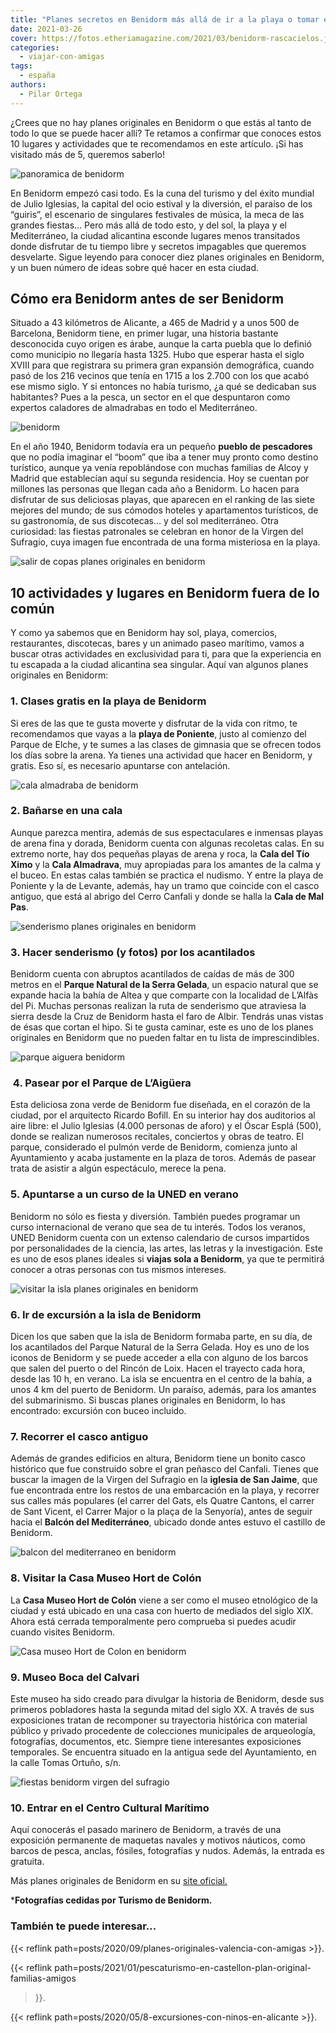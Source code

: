 ```yaml
---
title: "Planes secretos en Benidorm más allá de ir a la playa o tomar el sol"
date: 2021-03-26
cover: https://fotos.etheriamagazine.com/2021/03/benidorm-rascacielos.jpg
categories: 
  - viajar-con-amigas
tags: 
  - españa
authors: 
  - Pilar Ortega
---
```


¿Crees que no hay planes originales en Benidorm o que estás al tanto de todo lo que se puede hacer allí? Te retamos a confirmar que conoces estos 10 lugares y actividades que te recomendamos en este artículo. ¡Si has visitado más de 5, queremos saberlo!

![panoramica de benidorm](https://fotos.etheriamagazine.com/2021/03/benidorm-rascacielos.jpg "Playa de Poniente, Benidorm. © T.B.")

En Benidorm empezó casi todo. Es la cuna del turismo y del éxito mundial de Julio 
Iglesias, la capital del ocio estival y la diversión, el paraíso de los “guiris”, el 
escenario de singulares festivales de música, la meca de las grandes fiestas… Pero más 
allá de todo esto, y del sol, la playa y el Mediterráneo, la ciudad alicantina esconde 
lugares menos transitados donde disfrutar de tu tiempo libre y secretos impagables que 
queremos desvelarte. Sigue leyendo para conocer diez planes originales en Benidorm, y un 
buen número de ideas sobre qué hacer en esta ciudad. 

## Cómo era Benidorm antes de ser Benidorm

Situado a 43 kilómetros de Alicante, a 465 de Madrid y a unos 500 de Barcelona, Benidorm 
tiene, en primer lugar, una historia bastante desconocida cuyo origen es árabe, aunque 
la carta puebla que lo definió como municipio no llegaría hasta 1325. Hubo que esperar 
hasta el siglo XVIII para que registrara su primera gran expansión demográfica, cuando 
pasó de los 216 vecinos que tenía en 1715 a los 2.700 con los que acabó ese mismo siglo. 
Y si entonces no había turismo, ¿a qué se dedicaban sus habitantes? Pues a la pesca, un 
sector en el que despuntaron como expertos caladores de almadrabas en todo el 
Mediterráneo. 

![benidorm](https://fotos.etheriamagazine.com/2021/03/benidorm-Castillo.jpg "Benidorm, un icono turístico del Mediterráneo. © T.B.")

En el año 1940, Benidorm todavía era un pequeño **pueblo de pescadores** que no podía 
imaginar el “boom” que iba a tener muy pronto como destino turístico, aunque ya venía 
repoblándose con muchas familias de Alcoy y Madrid que establecían aquí su segunda 
residencia. Hoy se cuentan por millones las personas que llegan cada año a Benidorm. Lo 
hacen para disfrutar de sus deliciosas playas, que aparecen en el ranking de las siete 
mejores del mundo; de sus cómodos hoteles y apartamentos turísticos, de su gastronomía, 
de sus discotecas… y del sol mediterráneo. Otra curiosidad: las fiestas patronales se 
celebran en honor de la Virgen del Sufragio, cuya imagen fue encontrada de una forma 
misteriosa en la playa. 

![salir de copas planes originales en benidorm](https://fotos.etheriamagazine.com/2021/03/benidorm-fiesta.jpg "Benidorm, un destino ideal para una escapada de amigas. © T.B.")

## 10 actividades y lugares en Benidorm fuera de lo común

Y como ya sabemos que en Benidorm hay sol, playa, comercios, restaurantes, discotecas, 
bares y un animado paseo marítimo, vamos a buscar otras actividades en exclusividad para 
ti, para que la experiencia en tu escapada a la ciudad alicantina sea singular. Aquí van 
algunos planes originales en Benidorm: 

### 1\. Clases gratis en la playa de Benidorm

Si eres de las que te gusta moverte y disfrutar de la vida con ritmo, te recomendamos 
que vayas a la **playa de Poniente**, justo al comienzo del Parque de Elche, y te sumes 
a las clases de gimnasia que se ofrecen todos los días sobre la arena. Ya tienes una 
actividad que hacer en Benidorm, y gratis. Eso sí, es necesario apuntarse con 
antelación. 

![cala almadraba de benidorm](https://fotos.etheriamagazine.com/2021/03/cala-almadraba-benidorm.jpg "Cala Almadraba, en Benidorm. © T.B.")

### 2\. Bañarse en una cala

Aunque parezca mentira, además de sus espectaculares e inmensas playas de arena fina y 
dorada, Benidorm cuenta con algunas recoletas calas. En su extremo norte, hay dos 
pequeñas playas de arena y roca, la **Cala del Tío Ximo** y la **Cala Almadrava**, muy 
apropiadas para los amantes de la calma y el buceo. En estas calas también se practica 
el nudismo. Y entre la playa de Poniente y la de Levante, además, hay un tramo que 
coincide con el casco antiguo, que está al abrigo del Cerro Canfali y donde se halla la 
**Cala de Mal Pas**. 

![senderismo planes originales en benidorm](https://fotos.etheriamagazine.com/2021/03/benidorm-senderismo.jpg "Senderismo en Benidorm por la costa. © T.B.")

### 3\. Hacer senderismo (y fotos) por los acantilados

Benidorm cuenta con abruptos acantilados de caídas de más de 300 metros en el **Parque 
Natural de la Serra Gelada**, un espacio natural que se expande hacia la bahía de Altea 
y que comparte con la localidad de L’Alfàs del Pi. Muchas personas realizan la ruta de 
senderismo que atraviesa la sierra desde la Cruz de Benidorm hasta el faro de Albir. 
Tendrás unas vistas de ésas que cortan el hipo. Si te gusta caminar, este es uno de los 
planes originales en Benidorm que no pueden faltar en tu lista de imprescindibles. 

![parque aiguera benidorm](https://fotos.etheriamagazine.com/2021/03/benidorm-parque-aiguera.jpg "Parque de L’Aigüera, en Benidorm. © T.B.")

###  4. Pasear por el Parque de L’Aigüera

Esta deliciosa zona verde de Benidorm fue diseñada, en el corazón de la ciudad, por el 
arquitecto Ricardo Bofill. En su interior hay dos auditorios al aire libre: el Julio 
Iglesias (4.000 personas de aforo) y el Óscar Esplá (500), donde se realizan numerosos 
recitales, conciertos y obras de teatro. El parque, considerado el pulmón verde de 
Benidorm, comienza junto al Ayuntamiento y acaba justamente en la plaza de toros. Además 
de pasear trata de asistir a algún espectáculo, merece la pena. 

### 5\. Apuntarse a un curso de la UNED en verano

Benidorm no sólo es fiesta y diversión. También puedes programar un curso internacional 
de verano que sea de tu interés. Todos los veranos, UNED Benidorm cuenta con un extenso 
calendario de cursos impartidos por personalidades de la ciencia, las artes, las letras 
y la investigación. Este es uno de esos planes ideales si **viajas sola a Benidorm**, ya 
que te permitirá conocer a otras personas con tus mismos intereses. 

![visitar la isla planes originales en benidorm](https://fotos.etheriamagazine.com/2021/03/excursion-isla-benidorm.jpg "Excursión a la isla de Benidorm. ©. T.B.")

### 6\. Ir de excursión a la isla de Benidorm

Dicen los que saben que la isla de Benidorm formaba parte, en su día, de los acantilados 
del Parque Natural de la Serra Gelada. Hoy es uno de los iconos de Benidorm y se puede 
acceder a ella con alguno de los barcos que salen del puerto o del Rincón de Loix. Hacen 
el trayecto cada hora, desde las 10 h, en verano. La isla se encuentra en el centro de 
la bahía, a unos 4 km del puerto de Benidorm. Un paraíso, además, para los amantes del 
submarinismo. Si buscas planes originales en Benidorm, lo has encontrado: excursión con 
buceo incluido. 

### 7\. Recorrer el casco antiguo

Además de grandes edificios en altura, Benidorm tiene un bonito casco histórico que fue 
construido sobre el gran peñasco del Canfali. Tienes que buscar la imagen de la Virgen 
del Sufragio en la **iglesia de San Jaime**, que fue encontrada entre los restos de una 
embarcación en la playa, y recorrer sus calles más populares (el carrer del Gats, els 
Quatre Cantons, el carrer de Sant Vicent, el Carrer Major o la plaça de la Senyoría), 
antes de seguir hacia el **Balcón del Mediterráneo**, ubicado donde antes estuvo el 
castillo de Benidorm. 

![balcon del mediterraneo en benidorm](https://fotos.etheriamagazine.com/2021/03/benidorm-balcon-mediterraneo.jpg "Balcón del Mediterráneo, en Benidorm. © T.B.")

### 8\. Visitar la Casa Museo Hort de Colón

La **Casa Museo Hort de Colón** viene a ser como el museo etnológico de la ciudad y está 
ubicado en una casa con huerto de mediados del siglo XIX. Ahora está cerrada 
temporalmente pero comprueba si puedes acudir cuando visites Benidorm. 

![Casa museo Hort de Colon en benidorm](https://fotos.etheriamagazine.com/2021/03/benidorm-Casa-museo-Hort-de-Colon.jpg '© Casa Museo "Hort de Colón", en Benidorm.')

### 9\. Museo Boca del Calvari

Este museo ha sido creado para divulgar la historia de Benidorm, desde sus primeros 
pobladores hasta la segunda mitad del siglo XX. A través de sus exposiciones tratan de 
recomponer su trayectoria histórica con material público y privado procedente de 
colecciones municipales de arqueología, fotografías, documentos, etc. Siempre tiene 
interesantes exposiciones temporales. Se encuentra situado en la antigua sede del 
Ayuntamiento, en la calle Tomas Ortuño, s/n. 

![fiestas benidorm virgen del sufragio](https://fotos.etheriamagazine.com/2021/03/benidorm-fiestas-hallazgo.jpg "Durante las fiestas patronales de Benidorm, se celebra la Escenificación del Hallazgo de la Virgen del Sufragio. © T.B.")

### 10\. Entrar en el Centro Cultural Marítimo

Aquí conocerás el pasado marinero de Benidorm, a través de una exposición permanente de 
maquetas navales y motivos náuticos, como barcos de pesca, anclas, fósiles, fotografías 
y nudos. Además, la entrada es gratuita. 

Más planes originales de Benidorm en su [site oficial.](https://www.visitbenidorm.es/) 

\***Fotografías cedidas por Turismo de Benidorm.** 

### También te puede interesar...

{{< reflink path=posts/2020/09/planes-originales-valencia-con-amigas >}}. 

{{< reflink path=posts/2021/01/pescaturismo-en-castellon-plan-original-familias-amigos 
>}}. 

{{< reflink path=posts/2020/05/8-excursiones-con-ninos-en-alicante >}}.
